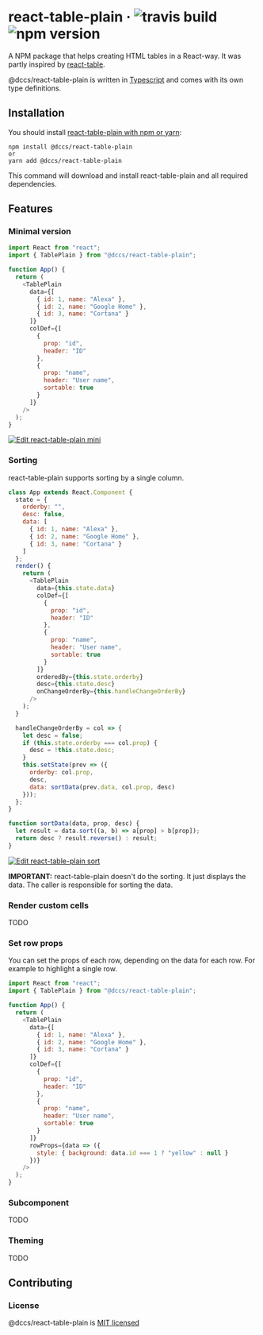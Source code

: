 # react-table-plain &middot; ![travis build](https://img.shields.io/travis/DCCS-IT-Business-Solutions/react-table-plain.svg) ![npm version](https://img.shields.io/npm/v/react-table-plain.svg)

A NPM package that helps creating HTML tables in a React-way. It was partly inspired by [react-table](https://react-table.js.org).

@dccs/react-table-plain is written in [Typescript](https://www.typescriptlang.org/) and comes with its own type definitions.

## Installation

You should install [react-table-plain with npm or yarn](https://www.npmjs.com/package/@dccs/react-table-plain):

    npm install @dccs/react-table-plain
    or
    yarn add @dccs/react-table-plain

This command will download and install react-table-plain and all required dependencies.

## Features

### Minimal version

```javascript
import React from "react";
import { TablePlain } from "@dccs/react-table-plain";

function App() {
  return (
    <TablePlain
      data={[
        { id: 1, name: "Alexa" },
        { id: 2, name: "Google Home" },
        { id: 3, name: "Cortana" }
      ]}
      colDef={[
        {
          prop: "id",
          header: "ID"
        },
        {
          prop: "name",
          header: "User name",
          sortable: true
        }
      ]}
    />
  );
}
```

[![Edit react-table-plain mini](https://codesandbox.io/static/img/play-codesandbox.svg)](https://codesandbox.io/s/1o5m67xz5j)

### Sorting

react-table-plain supports sorting by a single column.

```javascript
class App extends React.Component {
  state = {
    orderby: "",
    desc: false,
    data: [
      { id: 1, name: "Alexa" },
      { id: 2, name: "Google Home" },
      { id: 3, name: "Cortana" }
    ]
  };
  render() {
    return (
      <TablePlain
        data={this.state.data}
        colDef={[
          {
            prop: "id",
            header: "ID"
          },
          {
            prop: "name",
            header: "User name",
            sortable: true
          }
        ]}
        orderedBy={this.state.orderby}
        desc={this.state.desc}
        onChangeOrderBy={this.handleChangeOrderBy}
      />
    );
  }

  handleChangeOrderBy = col => {
    let desc = false;
    if (this.state.orderby === col.prop) {
      desc = !this.state.desc;
    }
    this.setState(prev => ({
      orderby: col.prop,
      desc,
      data: sortData(prev.data, col.prop, desc)
    }));
  };
}

function sortData(data, prop, desc) {
  let result = data.sort((a, b) => a[prop] > b[prop]);
  return desc ? result.reverse() : result;
}
```

[![Edit react-table-plain sort](https://codesandbox.io/static/img/play-codesandbox.svg)](https://codesandbox.io/s/305v98omy5)

**IMPORTANT:** react-table-plain doesn't do the sorting. It just displays the data.
The caller is responsible for sorting the data.

### Render custom cells

TODO

### Set row props

You can set the props of each row, depending on the data for each row. For example to highlight a single row.

```javascript
import React from "react";
import { TablePlain } from "@dccs/react-table-plain";

function App() {
  return (
    <TablePlain
      data={[
        { id: 1, name: "Alexa" },
        { id: 2, name: "Google Home" },
        { id: 3, name: "Cortana" }
      ]}
      colDef={[
        {
          prop: "id",
          header: "ID"
        },
        {
          prop: "name",
          header: "User name",
          sortable: true
        }
      ]}
      rowProps={data => ({
        style: { background: data.id === 1 ? "yellow" : null }
      })}
    />
  );
}
```

### Subcomponent

TODO

### Theming

TODO

## Contributing

### License

@dccs/react-table-plain is [MIT licensed](https://github.com/facebook/react/blob/master/LICENSE)
